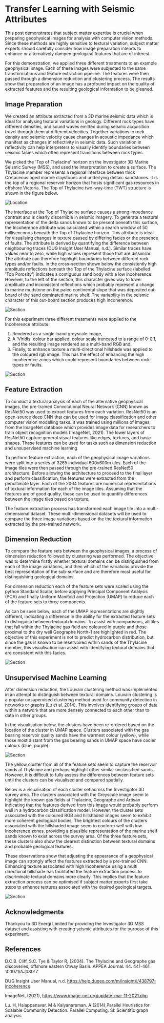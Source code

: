 # Transfer Learning with Seismic Attributes

This post demonstrates that subject matter expertise is crucial when preparing geophysical images for analysis with computer vision methods. Since these methods are highly sensitive to textural variation, subject matter experts should carefully consider how image preparation intends to enhance or alternatively dampen geological features that are of interest. 

For this demonstration, we applied three different treatments to an example geophysical image. Each of these images were subjected to the same transformations and feature extraction pipeline. The features were then passed through a dimension reduction and clustering process. The results show that preparation of an image has a profound impact on the quality of extracted features and the resulting geological information to be gleaned. 

## Image Preparation

We created an attribute extracted from a 3D marine seismic data which is ideal for analysing textural variations in geology. Different rock types have different densities, and sound waves emitted during seismic acquisition travel through them at different velocities. Together variations in rock density and seismic velocity cause changes in acoustic impedance which manifest as changes in reflectivity in seismic data. Such variation in reflectivity can help interpreters to visually identify boundaries between seismic facies which often represent transitions between rock types.      

We picked the 'Top of Thylacine' horizon on the Investigator 3D Marine Seismic Survey (MSS), and used the interpretation to create a surface. The Thylacine member represents a regional interface between thick Cretaceous aged marine claystones and underlying deltaic sandstones. It is the top of a regional reservoir horizon that hosts significant gas resources in offshore Victoria. The Top of Thylacine two-way-time (TWT) structure is shown in the figure below.  

![Location](images/Location_map.png)

The interface at the Top of Thylacine surface causes a strong impedance contrast and is clearly discernible in seismic imagery. To generate a textural representation of the delta sands known to be present beneath this surface, the Incoherence attribute was calculated within a search window of 50 millisenconds beneath the Top of Thylacine horizon. This attribute is ideal for visualising changes in texture caused by differing facies or the presence of faults. The attribute is derived by quantifying the difference between neighbouring traces (DUG Insight User Manual, n.d.). Similar traces have values near to zero, while high values represent those that are dissimilar. The attribute can therefore highlight boundaries between different rock types and/or faults. In the cross-section shown below the consistently high amplitude reflections beneath the Top of the Thylacine surface (labelled 'Top Porosity') indicates a contiguous sand body with a low incoherence. However, to the left of the section, this character gives way to lower amplitude and inconsistent reflections which probably represent a change to marine mudstone on the paleo continental slope that was deposited out-board of the sand dominated marine shelf. The variability in the seismic character of this out-board section produces high Incoherence.  

![Section](images/Geograph.png)

For this experiment three different treatments were applied to the Incoherence attribute: 

1. Rendered as a single-band greyscale image,
2. A 'Viridis' colour bar applied, colour scale truncated to a range of 0-0.1, and the resulting image rendered as a multi-band RGB and,
3. Finally, to enhance texture a multi-directional hillshade was applied to the coloured rgb image. This has the effect of enhancing the high Incoherence zones which could represent boundaries between rock types or faults.

![Section](images/Incoherence.png)

## Feature Extraction

To conduct a textural analysis of each of the alternative geophysical images, the pre-trained Convolutional Neural Network (CNN) known as ResNet50 was used to extract features from each variation. ResNet50 is an open-source deep CNN that can be used for image classification and other computer vision modelling tasks. It was trained using millions of images from the ImageNet database which provides image data for researchers to train object recognition models (ImageNet, 2021). The lower layers of ResNet50 capture general visual features like edges, textures, and basic shapes. These features can be used for tasks such as dimension reduction and unsupervised machine learning.

To perform feature extraction, each of the geophysical image variations were split into a series of 3265 individual 600x600m tiles. Each of the image tiles were then passed through the pre-trained ResNet50 architecture. Before allowing the architecture to proceed to the final layer and perform classification, the features were extracted from the penultimate layer. Each of the 2064 features are numerical representations of textural information for each of the image tiles. Assuming that the features are of good quality, these can be used to quantify differences between the image tiles based on texture. 

The feature extraction process has transformed each image tile into a multi-dimensional dataset. These multi-dimensional datasets will be used to compare the three image variations based on the the textural information extracted by the pre-trained network.     

## Dimension Reduction

To compare the feature sets between the geophysical images, a process of dimension reduction followed by clustering was performed. The objective was to determine firstly whether textural domains can be distinguished from each of the image variations, and then which of the variations provide the best representation of the sub-surface and are therefore most useful for distinguishing geological domains.  

For dimension reduction each of the feature sets were scaled using the python Standard Scalar, before applying Principal Component Analysis (PCA) and finally Uniform Manifold and Projection (UMAP) to reduce each of the feature sets to three components.   

As can be seen below, each of the UMAP representations are slightly different, indicating a difference in the ability for the extracted feature sets to distinguish between textural domains. To assist with comparisons, all tiles that fall within the Thylacine gas field are coloured in purple and those proximal to the dry well Geographe North-1 are highlighted in red. The objective of this experiment is not to predict hydrocarbon distribution, but since the gas is known to be reservoired within sands of the Thylacine member, this visualisation can assist with identifying textural domains that are consistent with this facies. 

![Section](images/UMAP.png)

## Unsupervised Machine Learning

After dimension reduction, the Louvain clustering method was implemented in an attempt to distinguish between textural domains. Louvain clustering is a popular unsupervised clustering method used for community detection in networks or graphs (Lu et al. 2014). This involves identifying groups of data within a network that are more densely connected to each other than to data in other groups.

In the visualisation below, the clusters have been re-ordered based on the location of the cluster in UMAP space. Clusters associated with the gas bearing reservoir quality sands have the warmest colour (yellow), while those most distant from the gas bearing sands in UMAP space have cooler colours (blue, purple). 

![Section](images/clusters.png)

The yellow cluster from all of the feature sets seem to capture the reservoir sands at Thylacine and perhaps highlight other similar unclassified sands. However, it is difficult to fully assess the differences between feature sets until the clusters can be visualised and compared spatially. 

Below is a visualisation of each cluster set across the Investigator 3D survey area. The clusters associated with the Greyscale image seem to highlight the known gas fields at Thylacine, Geographe and Artisan indicating that the features derived from this image would probably perform well in a hydrocarbon classification model. However, the cluster sets associated with the coloured RGB and hillshaded images seem to exhibit more coherent geological bodies. The brightest colours of the clusters associated with the hillshaded image seem to conform well with low Incoherence zones, providing a plausible representation of the marine shelf sands known to exist across the survey area. Of the three feature sets, these clusters also show the clearest distinction between textural domains and probable geological features. 

These observations show that adjusting the appearance of a geophysical image can strongly affect the features extracted by a pre-trained CNN. Enhancing texture associated with high Incoherence using a multi directional hillshade has facilitated the feature extraction process to discriminate textural domains more clearly. This implies that the feature extraction process can be optimised if subject matter experts first take steps to enhance textures associated with the desired geological targets.    

![Section](images/maps.png)

## Acknowledgments
Thankyou to 3D Energi Limited for providing the Investigator 3D MSS dataset and assisting with creating seismic attributes for the purpose of this experiment.  

## References
D.C.B. Cliff, S.C. Tye & Taylor R, (2004). The Thylacine and Geographe gas discoveries, offshore eastern Otway Basin. APPEA Journal. 44. 441-461. 10.1071/AJ03017. 

DUG Insight User Manual, n.d. https://help.dugeo.com/m/Insight/l/438797-incoherence 

ImageNet, (2021), https://www.image-net.org/update-mar-11-2021.php

Lu. H, Halappanavar. M & Kalyanaraman. A (2014),Parallel Heuristics for Scalable Community Detection. Parallel Computing: SI: Scientific graph analysis







